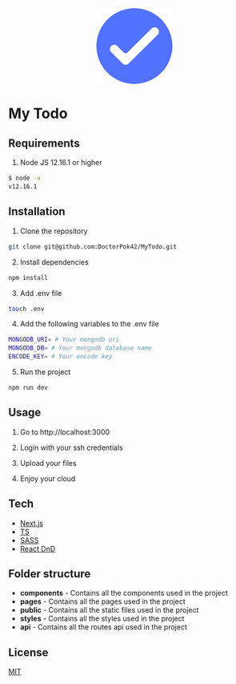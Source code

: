 <div align="center">
    <img src="public/favicon.ico" width="30%">
</div>

# My Todo

## Requirements

1. Node JS 12.16.1 or higher

```bash
$ node -v
v12.16.1
 ```

## Installation

1. Clone the repository

```bash
git clone git@github.com:DoctorPok42/MyTodo.git
```

2. Install dependencies

```bash
npm install
```

3. Add .env file

```bash
touch .env
```

4. Add the following variables to the .env file

```bash
MONGODB_URI= # Your mongodb uri
MONGODB_DB= # Your mongodb database name
ENCODE_KEY= # Your encode key
```

5. Run the project

```bash
npm run dev
```

## Usage

1. Go to http://localhost:3000

2. Login with your ssh credentials

3. Upload your files

4. Enjoy your cloud

## Tech

- [Next.js](https://nextjs.org/)
- [TS](https://www.typescriptlang.org/)
- [SASS](https://sass-lang.com/)
- [React DnD](https://react-dnd.github.io/react-dnd/about)

## Folder structure

- **components** - Contains all the components used in the project
- **pages** - Contains all the pages used in the project
- **public** - Contains all the static files used in the project
- **styles** - Contains all the styles used in the project
- **api** - Contains all the routes api used in the project

## License

[MIT](https://github.com/DoctorPok42/cloud/blob/develop/LICENSE)
